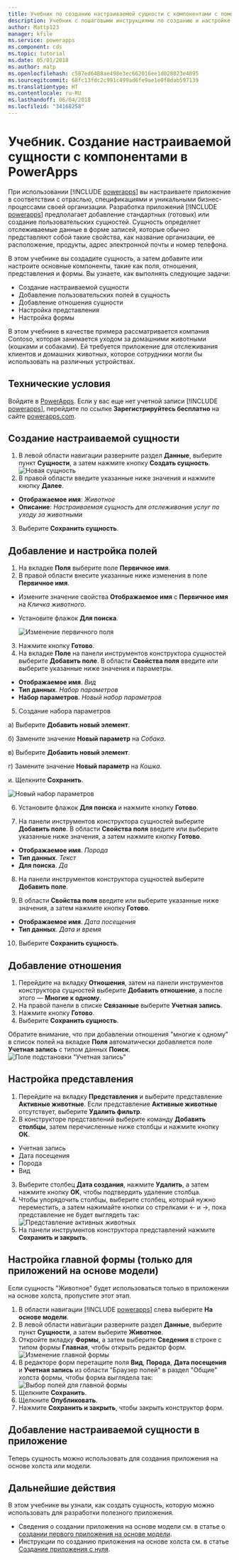 ```yaml
---
title: Учебник по созданию настраиваемой сущности с компонентами с помощью PowerApps | Документы Майкрософт
description: Учебник с пошаговыми инструкциями по созданию и настройке сущности для использования в приложении PowerApps.
author: Mattp123
manager: kfile
ms.service: powerapps
ms.component: cds
ms.topic: tutorial
ms.date: 05/01/2018
ms.author: matp
ms.openlocfilehash: c587ed6488ae498e3ec662016ee1d028023e4095
ms.sourcegitcommit: 68fc13fdc2c991c499ad6fe9ae1e0f8dab597139
ms.translationtype: HT
ms.contentlocale: ru-RU
ms.lasthandoff: 06/04/2018
ms.locfileid: "34168258"
---
```

# <a name="tutorial-create-a-custom-entity-that-has-components-in-powerapps"></a>Учебник. Создание настраиваемой сущности с компонентами в PowerApps

При использовании [!INCLUDE [powerapps](../../includes/powerapps.md)] вы настраиваете приложение в соответствии с отраслью, спецификациями и уникальными бизнес-процессами своей организации. Разработка приложений [!INCLUDE [powerapps](../../includes/powerapps.md)] предполагает добавление стандартных (готовых) или создание пользовательских сущностей. Сущность определяет отслеживаемые данные в форме записей, которые обычно представляют собой такие свойства, как название организации, ее расположение, продукты, адрес электронной почты и номер телефона. 

В этом учебнике вы создадите сущность, а затем добавите или настроите основные компоненты, такие как поля, отношения, представления и формы. Вы узнаете, как выполнять следующие задачи:

- Создание настраиваемой сущности
- Добавление пользовательских полей в сущность
- Добавление отношения сущности
- Настройка представления 
- Настройка формы

В этом учебнике в качестве примера рассматривается компания Contoso, которая занимается уходом за домашними животными (кошками и собаками). Ей требуется приложение для отслеживания клиентов и домашних животных, которое сотрудники могли бы использовать на различных устройствах.

## <a name="prerequisites"></a>Технические условия

Войдите в [PowerApps](https://powerapps.microsoft.com/). Если у вас еще нет учетной записи [!INCLUDE [powerapps](../../includes/powerapps.md)], перейдите по ссылке **Зарегистрируйтесь бесплатно** на сайте [powerapps.com](https://web.powerapps.com).

## <a name="create-a-custom-entity"></a>Создание настраиваемой сущности

1. В левой области навигации разверните раздел **Данные**, выберите пункт **Сущности**, а затем нажмите кнопку **Создать сущность**.
    ![Новая сущность](media/create-custom-entity/create-new-entity.png)
2. В правой области введите указанные ниже значения и нажмите кнопку **Далее**.
  - **Отображаемое имя**: *Животное* 
  - **Описание**: *Настраиваемая сущность для отслеживания услуг по уходу за животными*
3. Выберите **Сохранить сущность**.

## <a name="add-and-customize-fields"></a>Добавление и настройка полей
 
1. На вкладке **Поля** выберите поле **Первичное имя**.
2. В правой области внесите указанные ниже изменения в поле **Первичное имя**. 
  - Измените значение свойства **Отображаемое имя** с **Первичное имя** на *Кличка животного*.
  - Установите флажок **Для поиска**.  
  
    ![Изменение первичного поля](media/create-custom-entity/primary-field.png)
3. Нажмите кнопку **Готово**.
4. На вкладке **Поле** на панели инструментов конструктора сущностей выберите **Добавить поле**. В области **Свойства поля** введите или выберите указанные ниже значения и параметры.
  - **Отображаемое имя**. *Вид*
  - **Тип данных**. *Набор параметров*
  - **Набор параметров**. *Новый набор параметров*
5. Создание набора параметров

  а) Выберите **Добавить новый элемент**. 
  
  б) Замените значение **Новый параметр** на *Собака*. 
   
  в) Выберите **Добавить новый элемент**. 
    
  г)  Замените значение **Новый параметр** на *Кошка*. 
    
  и. Щелкните **Сохранить**. 

  ![Новый набор параметров](media/create-custom-entity/optionset-add-items.png)

6. Установите флажок **Для поиска** и нажмите кнопку **Готово**.

7. На панели инструментов конструктора сущностей выберите **Добавить поле**. В области **Свойства поля** введите или выберите указанные ниже значения, а затем нажмите кнопку **Готово**.
  - **Отображаемое имя**. *Порода*
  - **Тип данных**. *Текст*
  - **Для поиска**. *Да*

8. На панели инструментов конструктора сущностей выберите **Добавить поле**. 

9. В области **Свойства поля** введите или выберите указанные ниже значения, а затем нажмите кнопку **Готово**. 
  - **Отображаемое имя**. *Дата посещения*
  - **Тип данных**. *Дата и время*

10. Выберите **Сохранить сущность**.

## <a name="add-a-relationship"></a>Добавление отношения

1. Перейдите на вкладку **Отношения**, затем на панели инструментов конструктора сущностей выберите **Добавить отношение**, а после этого — **Многие к одному**. 
2. На правой панели в списке **Связанные** выберите **Учетная запись**.
3. Нажмите кнопку **Готово**.
4. Выберите **Сохранить сущность**.

Обратите внимание, что при добавлении отношения "многие к одному" в список полей на вкладке **Поля** автоматически добавляется поле **Учетная запись** с типом данных **Поиск**. ![Поле подстановки "Учетная запись"](media/create-custom-entity/account-lookup-field.png)

## <a name="customize-a-view"></a>Настройка представления

1. Перейдите на вкладку **Представления** и выберите представление **Активные животные**. Если представление **Активные животные** отсутствует, выберите **Удалить фильтр**.
2. В конструкторе представлений выберите команду **Добавить столбцы**, затем перечисленные ниже столбцы и нажмите кнопку **ОК**.
  - Учетная запись
  - Дата посещения 
  - Порода 
  - Вид
3. Выберите столбец **Дата создания**, нажмите **Удалить**, а затем нажмите кнопку **ОК**, чтобы подтвердить удаление столбца.
4. Чтобы упорядочить столбцы, выберите столбец, который нужно переместить, а затем нажимайте кнопки со стрелками <- и ->, пока представление не будет выглядеть так:
    ![Представление активных животных](media/create-custom-entity/active-pets-view.png)
5. На панели инструментов конструктора представлений нажмите **Сохранить и закрыть**.  

## <a name="model-driven-apps-only-customize-the-main-form"></a>Настройка главной формы (только для приложений на основе модели)

Если сущность "Животное" будет использоваться только в приложении на основе холста, пропустите этот этап. 

1. В области навигации [!INCLUDE [powerapps](../../includes/powerapps.md)] слева выберите **На основе модели**.
2. В левой области навигации разверните раздел **Данные**, выберите пункт **Сущности**, а затем выберите **Животное**.
3. Откройте вкладку **Формы**, а затем выберите **Сведения** в строке с типом формы **Главная**, чтобы открыть редактор форм.
    ![Изменение главной формы](media/create-custom-entity/main-form-edit.png)
4. В редакторе форм перетащите поля **Вид**, **Порода**, **Дата посещения** и **Учетная запись** из области "Браузер полей" в раздел "Общие" холста формы, чтобы форма выглядела так:
    ![Выбор полей для главной формы](media/create-custom-entity/main-form-edit2.png) 
5. Щелкните **Сохранить**.
6. Щелкните **Опубликовать**.
7. Нажмите **Сохранить и закрыть**, чтобы закрыть конструктор форм.

## <a name="add-the-custom-entity-to-an-app"></a>Добавление настраиваемой сущности в приложение

Теперь сущность можно использовать для создания приложения на основе холста или модели. 

## <a name="next-steps"></a>Дальнейшие действия

В этом учебнике вы узнали, как создать сущность, которую можно использовать для разработки полезного приложения. 
- Сведения о создании приложения на основе модели см. в статье о [создании первого приложения на основе модели](../model-driven-apps/build-first-model-driven-app.md).
- Инструкции по созданию приложения на основе холста см. в статье [Создание приложения с нуля](../canvas-apps/get-started-create-from-blank.md).
